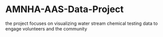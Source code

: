 # AMNHA-AAS-Data-Project
the project focuses on visualizing water stream chemical testing data to engage volunteers and the community
